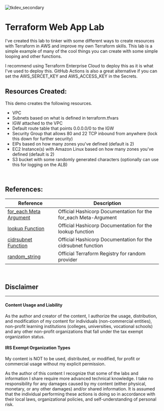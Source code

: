 
![tkdev_secondary](https://github.com/user-attachments/assets/45692378-8f3e-4df0-adb4-74b4d047a0d8)

# Terraform Web App Lab

I've created this lab to tinker with some different ways to create resources with Terraform in AWS and improve my own Terraform skills. This lab is a simple example of many of the cool things you can create with some simple looping and other functions.

I recommend using Terraform Enterprise Cloud to deploy this as it is what I've used to deploy this. GitHub Actions is also a great alternative if you can set the AWS_SERCET_KEY and AWS_ACCESS_KEY in the Secrets.

## Resources Created:
This demo creates the following resources.

- VPC
- Subnets based on what is defined in terraform.tfvars
- IGW attached to the VPC
- Default route table that points 0.0.0.0/0 to the IGW
- Security Group that allows 80 and 22 TCP inbound from anywhere (lock this down for further security)
- EIPs based on how many zones you've defined (default is 2)
- EC2 Instance(s) with Amazon Linux based on how many zones you've defined (default is 2)
- S3 bucket with some randomly generated characters (optionally can use this for logging on the ALB) 


<br>

## References:

| Reference      | Description   | 
| ---------------|---------------|
| [for_each Meta Argument](https://developer.hashicorp.com/terraform/language/meta-arguments/for_each)| Official Hashicorp Documentation for the for_each Meta-Argument
| [lookup Function](https://developer.hashicorp.com/terraform/language/functions/lookup) | Official Hashicorp Documentation for the lookup function
| [cidrsubnet Function](https://developer.hashicorp.com/terraform/language/functions/cidrsubnet) | Official Hashicorp Documentation for the cidrsubnet function
| [random_string](https://registry.terraform.io/providers/hashicorp/random/3.0.0/docs/resources/string) | Official Terraform Registry for random provider

<br>

## Disclaimer
---
#### Content Usage and Liability

As the author and creator of the content, I authorize the usage, distribution, and modification of my content for individuals (non-commercial entities), non-profit learning institutions (colleges, universities, vocational schools) and any other non-profit organizations that fall under the tax exempt organization status.

#### IRS Exempt Organization Types

My content is NOT to be used, distributed, or modified, for profit or commercial usage without my explicit permission.

As the author of this content I recognize that some of the labs and information I share require more advanced technical knowledge. I take no responsibility for any damages caused by my content (either physical, monetary, or any other damages) and/or shared information. It is assumed that the individual performing these actions is doing so in accordance with their local laws, organizational policies, and self-understanding of personal risk.

